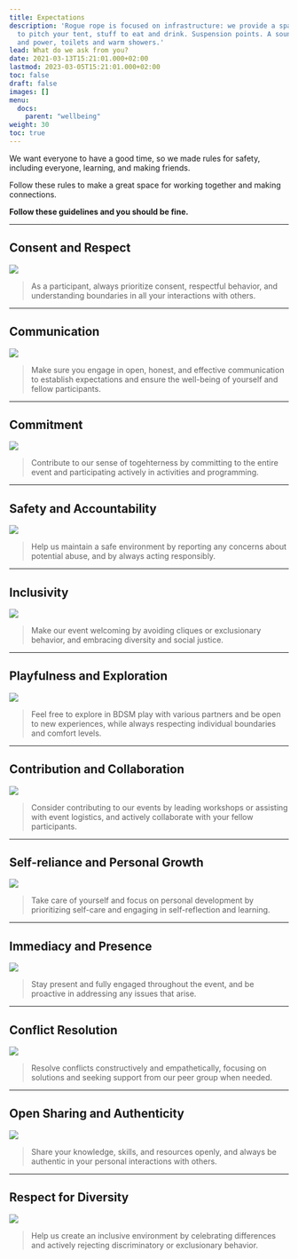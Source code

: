 ```yaml
---
title: Expectations
description: 'Rogue rope is focused on infrastructure: we provide a space, a place
  to pitch your tent, stuff to eat and drink. Suspension points. A sound-system. Water
  and power, toilets and warm showers.'
lead: What do we ask from you?
date: 2021-03-13T15:21:01.000+02:00
lastmod: 2023-03-05T15:21:01.000+02:00
toc: false
draft: false
images: []
menu: 
  docs:
    parent: "wellbeing"
weight: 30
toc: true
---
```


We want everyone to have a good time, so we made rules for safety, including everyone, learning, and making friends.

Follow these rules to make a great space for working together and making connections.

**Follow these guidelines and you should be fine.**

----

## Consent and Respect
![](/images/k0jf4U8.jpg)
> As a participant, always prioritize consent, respectful behavior, and understanding boundaries in all your interactions with others.

-----

## Communication
![](/images/1h0hBbV.jpg)
> Make sure you engage in open, honest, and effective communication to establish expectations and ensure the well-being of yourself and fellow participants.

-----
## Commitment
![](/images/cnTSZNP.jpg)
> Contribute to our sense of togehterness by committing to the entire event and participating actively in activities and programming.


-----
## Safety and Accountability
![](/images/BvXca4U.jpg)
> Help us maintain a safe environment by reporting any concerns about potential abuse, and by always acting responsibly.

-----
## Inclusivity
![](/images/ujTxLsT.jpg)
> Make our event welcoming by avoiding cliques or exclusionary behavior, and embracing diversity and social justice.


-----
## Playfulness and Exploration
![](/images/Wvm1G2x.jpg)
> Feel free to explore in BDSM play with various partners and be open to new experiences, while always respecting individual boundaries and comfort levels.

-----
## Contribution and Collaboration
![](/images/mPvcsxO.jpg)
> Consider contributing to our events by leading workshops or assisting with event logistics, and actively collaborate with your fellow participants.


-----
## Self-reliance and Personal Growth
![](/images/vx00fHS.jpg)
> Take care of yourself and focus on personal development by prioritizing self-care and engaging in self-reflection and learning.

-----
## Immediacy and Presence
![](/images/OxxEzUg.jpg)
> Stay present and fully engaged throughout the event, and be proactive in addressing any issues that arise.

-----
## Conflict Resolution
![](/images/6URpTy8.png)
> Resolve conflicts constructively and empathetically, focusing on solutions and seeking support from our peer group  when needed.

-----
## Open Sharing and Authenticity
![](/images/u8XkGEj.jpg)
> Share your knowledge, skills, and resources openly, and always be authentic in your personal interactions with others.

-----
## Respect for Diversity
![](/images/08doDoY.jpg)
> Help us create an inclusive environment by celebrating differences and actively rejecting discriminatory or exclusionary behavior.
